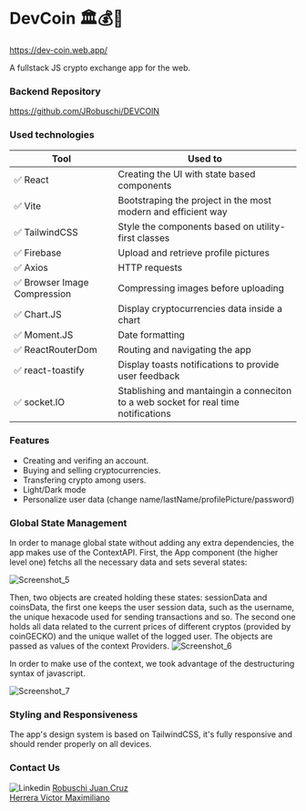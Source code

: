 # DevCoin 🏛️💰💱

https://dev-coin.web.app/

A fullstack JS crypto exchange app for the web.

### Backend Repository

https://github.com/JRobuschi/DEVCOIN

### Used technologies

| Tool            | Used to                                                                     |
| --------------- | --------------------------------------------------------------------------- |
| ✅ React   | Creating the UI with state based components   |
| ✅ Vite  | Bootstraping the project in the most modern and efficient way   |
| ✅ TailwindCSS   | Style the components based on utility-first classes      |
| ✅ Firebase       | Upload and retrieve profile pictures              |
| ✅ Axios     | HTTP requests  |
| ✅ Browser Image Compression   | Compressing images before uploading                                          |
| ✅ Chart.JS      | Display cryptocurrencies data inside a chart                                                          |
| ✅ Moment.JS         | Date formatting                                                      |
| ✅ ReactRouterDom       | Routing and navigating the app |
| ✅ react-toastify          | Display toasts notifications to provide user feedback       |
| ✅ socket.IO | Stablishing and mantaingin a conneciton to a web socket for real time notifications   |

### Features

- Creating and verifing an account.
- Buying and selling cryptocurrencies.
- Transfering crypto among users.
- Light/Dark mode
- Personalize user data (change name/lastName/profilePicture/password)


### Global State Management

In order to manage global state without adding any extra dependencies, the app makes use of the ContextAPI.
First, the App component (the higher level one) fetchs all the necessary data and sets several states:

![Screenshot_5](https://user-images.githubusercontent.com/102425176/216169921-62dec5f8-fbad-4608-a1da-72486357aaf7.png)

Then, two objects are created holding these states: sessionData and coinsData, the first one keeps the user session data, such as the username, the unique hexacode used for sending transactions and so. The second one holds all data related to the current prices of different cryptos (provided by coinGECKO) and the unique wallet of the logged user. The objects are passed as values of the context Providers.
![Screenshot_6](https://user-images.githubusercontent.com/102425176/216168385-d5406d71-f20a-4dcb-bed3-46eb52ccdc52.png)

In order to make use of the context, we took advantage of the destructuring syntax of javascript.


![Screenshot_7](https://user-images.githubusercontent.com/102425176/216168761-9135682b-5c2e-4cdc-b0a2-9e5d4edd5bb2.png)


### Styling and Responsiveness

The app's design system is based on TailwindCSS, it's fully responsive and should render properly on all devices.



### Contact Us
<img src="https://camo.githubusercontent.com/7e1a1a039c75a7c4d2a91d7f97bf0a1c2adcf7cb49b7dbbfc02963a4f9fdaca4/68747470733a2f2f696d672e736869656c64732e696f2f62616467652f6c696e6b6564696e2d2532333030373742352e7376673f7374796c653d666f722d7468652d6261646765266c6f676f3d6c696e6b6564696e266c6f676f436f6c6f723d7768697465" alt="Linkedin" data-canonical-src="https://img.shields.io/badge/linkedin-%230077B5.svg?style=for-the-badge&amp;logo=linkedin&amp;logoColor=white" style="max-width: 100%;">
<a href="https://www.linkedin.com/in/juan-cruz-robuschi/"><u>Robuschi Juan Cruz<u><a><br>
<a href="https://www.linkedin.com/in/victor-maximiliano-herrera/"><u>Herrera Victor Maximiliano<u>
</a><br>
